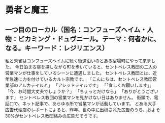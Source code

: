 # 勇者と魔王
## 一つ目のローカル（国名：コンフューズヘイム・人物：ビカミング・ドュヴニール。テーマ：何者かに、なる。キーワード：レジリエンス）
私と朱雀はコンフューズヘイムに続く街道沿いのとある宿場町にやって来ました。
今日泊まる宿を探しながら町を歩いていると、セントベレス教団の二人の営業マンが仕事をしているシーンに遭遇しました。
セントベレス教団とは、近年急速に力を付けているカルト宗教です。
「こんにちは、セントベレス教団営業部のアルカテイルと」
「アシッドテイルです」
「「宜しくお願いします」」
「今、お時間大丈夫でしょうか？」
「ちょっとだけなら」
「ありがとうございます」
セントベレス教団の営業マンを見かけない日はありません。
街頭で、電話口で、ネット記事で、あらゆる所で営業マンが活動しています。
とある大手広告代理店のレポートによると、昨年、世の中に出稿された広告のうち、およそ30%がセントベレス教団絡みの広告だそうです。
